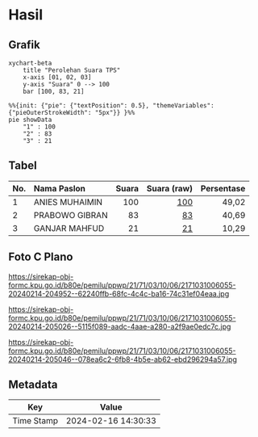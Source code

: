 # Hasil

## Grafik

```mermaid
xychart-beta
    title "Perolehan Suara TPS"
    x-axis [01, 02, 03]
    y-axis "Suara" 0 --> 100
    bar [100, 83, 21]
```

```mermaid
%%{init: {"pie": {"textPosition": 0.5}, "themeVariables": {"pieOuterStrokeWidth": "5px"}} }%%
pie showData
    "1" : 100
    "2" : 83
    "3" : 21
```

## Tabel

| No. | Nama Paslon    | Suara | Suara (raw) | Persentase |
|:--- |:-------------- | -----:| -----------:| ----------:|
| 1   | ANIES MUHAIMIN | 100   | [100][p-1]  | 49,02      |
| 2   | PRABOWO GIBRAN | 83    | [83][p-2]   | 40,69      |
| 3   | GANJAR MAHFUD  | 21    | [21][p-3]   | 10,29      |


[p-1]: https://github.com/gigit-pemilu/pemilu-2024-21-kepulauan-riau/blob/main/pilpres/hitung-suara/sub/21-kepulauan-riau/sub/71-kota-batam/sub/03-sekupang/sub/1006-tiban-baru/sub/055-tps/sub/paslon-1.txt
[p-2]: https://github.com/gigit-pemilu/pemilu-2024-21-kepulauan-riau/blob/main/pilpres/hitung-suara/sub/21-kepulauan-riau/sub/71-kota-batam/sub/03-sekupang/sub/1006-tiban-baru/sub/055-tps/sub/paslon-2.txt
[p-3]: https://github.com/gigit-pemilu/pemilu-2024-21-kepulauan-riau/blob/main/pilpres/hitung-suara/sub/21-kepulauan-riau/sub/71-kota-batam/sub/03-sekupang/sub/1006-tiban-baru/sub/055-tps/sub/paslon-3.txt

## Foto C Plano

https://sirekap-obj-formc.kpu.go.id/b80e/pemilu/ppwp/21/71/03/10/06/2171031006055-20240214-204952--62240ffb-68fc-4c4c-ba16-74c31ef04eaa.jpg

https://sirekap-obj-formc.kpu.go.id/b80e/pemilu/ppwp/21/71/03/10/06/2171031006055-20240214-205026--5115f089-aadc-4aae-a280-a2f9ae0edc7c.jpg

https://sirekap-obj-formc.kpu.go.id/b80e/pemilu/ppwp/21/71/03/10/06/2171031006055-20240214-205046--078ea6c2-6fb8-4b5e-ab62-ebd296294a57.jpg


## Metadata

| Key        | Value               |
| ---------- | ------------------- |
| Time Stamp | 2024-02-16 14:30:33 |



